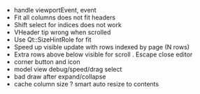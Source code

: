 + handle viewportEvent, event
+ Fit all columns does not fit headers
+ Shift select for indices does not work
+ VHeader tip wrong when scrolled
+ Use Qt::SizeHintRole for fit
+ Speed up visible update with rows indexed by page (N rows)
+ Extra rows above below visible for scroll
. Escape close editor
+ corner button and icon
+ model view debug/speed/drag select
+ bad draw after expand/collapse
+ cache column size ? smart auto resize to contents
